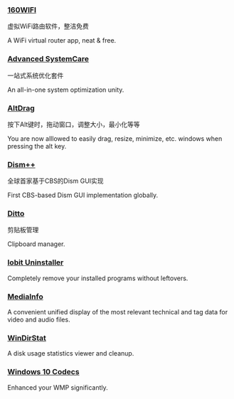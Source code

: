### [160WIFI](http://wifi.160.com/)

虚拟WiFi路由软件，整洁免费

A WiFi virtual router app, neat & free.

### [Advanced SystemCare](http://www.iobit.com/en/advancedsystemcarefree.php)

一站式系统优化套件

An all-in-one system optimization unity.

### [AltDrag](https://stefansundin.github.io/altdrag/)

按下Alt键时，拖动窗口，调整大小，最小化等等

You are now alllowed to easily drag, resize, minimize, etc. windows when pressing the alt key.

### [Dism++](https://www.chuyu.me/)

全球首家基于CBS的Dism GUI实现

First CBS-based Dism GUI implementation globally.

### [Ditto](http://ditto-cp.sourceforge.net/)

剪贴板管理

Clipboard manager.

### [Iobit Uninstaller](http://www.iobit.com/en/advanceduninstaller.php)

Completely remove your installed programs without leftovers.

### [MediaInfo](https://mediaarea.net/en/MediaInfo)

A convenient unified display of the most relevant technical and tag data for video and audio files.

### [WinDirStat](https://windirstat.info/)

A disk usage statistics viewer and cleanup.

### [Windows 10 Codecs](http://shark007.net/)

Enhanced your WMP significantly.

